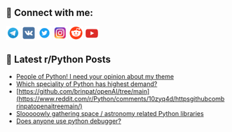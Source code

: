 ## 🔎 Connect with me:
[<img src="https://github.com/bullbesh/bullbesh/blob/main/images/Telegram.png" width="32" height="32" />](https://t.me/bullbesh)
[<img src="https://github.com/bullbesh/bullbesh/blob/main/images/VK.png" width="32" height="32" />](https://vk.com/bullbesh)
[<img src="https://github.com/bullbesh/bullbesh/blob/main/images/Twitter.png" width="32" height="32" />](https://twitter.com/bullbesh1)
[<img src="https://github.com/bullbesh/bullbesh/blob/main/images/Instagram.png" width="32" height="32" />](https://www.instagram.com/bullbesh)
[<img src="https://github.com/bullbesh/bullbesh/blob/main/images/Reddit.png" width="32" height="32" />](https://www.reddit.com/user/bullbesh)
[<img src="https://github.com/bullbesh/bullbesh/blob/main/images/YouTube.png" width="32" height="32" />](https://www.youtube.com/channel/UCtfjRs6uzgq5mfm8S06WTcg)

## 📕 Latest r/Python Posts
<!-- BLOG-POST-LIST:START -->
- [People of Python! I need your opinion about my theme](https://www.reddit.com/r/Python/comments/1100mw1/people_of_python_i_need_your_opinion_about_my/)
- [Which speciality of Python has highest demand?](https://www.reddit.com/r/Python/comments/10zz8ng/which_speciality_of_python_has_highest_demand/)
- [https://github.com/brinpat/openAI/tree/main](https://www.reddit.com/r/Python/comments/10zyq4d/httpsgithubcombrinpatopenaitreemain/)
- [Slooooowly gathering space / astronomy related Python libraries](https://www.reddit.com/r/Python/comments/10zy5w4/slooooowly_gathering_space_astronomy_related/)
- [Does anyone use python debugger?](https://www.reddit.com/r/Python/comments/10zuyqf/does_anyone_use_python_debugger/)
<!-- BLOG-POST-LIST:END -->
